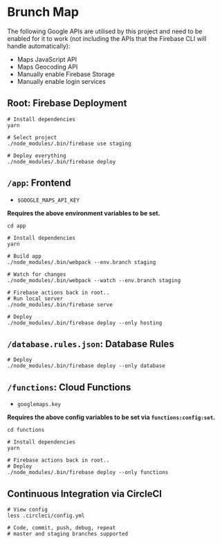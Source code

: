Brunch Map
==========

The following Google APIs are utilised by this project and need to be enabled for it to work (not including the APIs that the Firebase CLI will handle automatically):

- Maps JavaScript API
- Maps Geocoding API
- Manually enable Firebase Storage
- Manually enable login services

## Root: Firebase Deployment

    # Install dependencies
    yarn

    # Select project
    ./node_modules/.bin/firebase use staging

    # Deploy everything
    ./node_modules/.bin/firebase deploy

## `/app`: Frontend

- `$GOOGLE_MAPS_API_KEY`

__Requires the above environment variables to be set.__

    cd app

    # Install dependencies
    yarn

    # Build app
    ./node_modules/.bin/webpack --env.branch staging

    # Watch for changes
    ./node_modules/.bin/webpack --watch --env.branch staging

    # Firebase actions back in root..
    # Run local server
    ./node_modules/.bin/firebase serve

    # Deploy
    ./node_modules/.bin/firebase deploy --only hosting

## `/database.rules.json`: Database Rules

    # Deploy
    ./node_modules/.bin/firebase deploy --only database

## `/functions`: Cloud Functions

- `googlemaps.key`

__Requires the above config variables to be set via `functions:config:set`.__

    cd functions

    # Install dependencies
    yarn

    # Firebase actions back in root..
    # Deploy
    ./node_modules/.bin/firebase deploy --only functions

## Continuous Integration via CircleCI

    # View config
    less .circleci/config.yml

    # Code, commit, push, debug, repeat
    # master and staging branches supported

